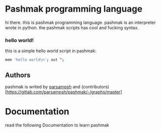 # Pashmak programming language
hi there. this is pashmak programming language. pashmak is an interpreter wrote in python.
the pashmak scripts has cool and fucking syntax.

### hello world!
this is a simple hello world script in pashmak:

```bash
mem 'hello world\n'; out ^;
```

## Authors
pashmak is writed by [parsampsh](https://gitlab.com/parsampsh) and (contributors)[https://gitlab.com/parsampsh/pashmak/-/graphs/master]

# Documentation
read the following Documentation to learn pashmak